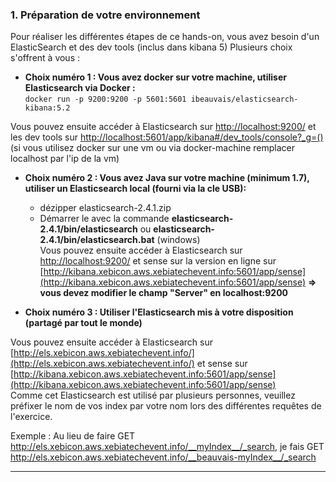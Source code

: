 ### 1. Préparation de votre environnement
Pour réaliser les différentes étapes de ce hands-on, vous avez besoin d'un ElasticSearch et des dev tools (inclus dans kibana 5)
 Plusieurs choix s'offrent à vous :  
* __Choix numéro 1 : Vous avez docker sur votre machine, utiliser Elasticsearch via Docker :__  
`docker run -p 9200:9200 -p 5601:5601 ibeauvais/elasticsearch-kibana:5.2`  

Vous pouvez ensuite accéder à Elasticsearch sur [http://localhost:9200/](http://localhost:9200/) et
les dev tools sur [http://localhost:5601/app/kibana#/dev_tools/console?_g=()](http://localhost:5601/app/kibana#/dev_tools/console?_g=())  
(si vous utilisez docker sur une vm ou via docker-machine remplacer localhost par l'ip de la vm)
    
* __Choix numéro 2 : Vous avez Java sur votre machine (minimum 1.7), utiliser un Elasticsearch local (fourni via la cle USB):__  
    - dézipper elasticsearch-2.4.1.zip  
    - Démarrer le avec la commande __elasticsearch-2.4.1/bin/elasticsearch__ ou __elasticsearch-2.4.1/bin/elasticsearch.bat__ (windows)   
Vous pouvez ensuite accéder à Elasticsearch sur [http://localhost:9200/](http://localhost:9200/) et
sense sur la version en ligne sur [http://kibana.xebicon.aws.xebiatechevent.info:5601/app/sense](http://kibana.xebicon.aws.xebiatechevent.info:5601/app/sense) __=> vous devez modifier le champ "Server" en localhost:9200__       
    



* __Choix numéro 3 : Utiliser l'Elasticsearch mis à votre disposition (partagé par tout le monde)__  

Vous pouvez ensuite accéder à Elasticsearch sur [http://els.xebicon.aws.xebiatechevent.info/](http://els.xebicon.aws.xebiatechevent.info/) et sense sur [http://kibana.xebicon.aws.xebiatechevent.info:5601/app/sense](http://kibana.xebicon.aws.xebiatechevent.info:5601/app/sense)  
Comme cet Elasticsearch est utilisé par plusieurs personnes, veuillez préfixer le nom de vos index par
votre nom lors des différentes requêtes de l'exercice.   
  
Exemple : Au lieu de faire GET http://els.xebicon.aws.xebiatechevent.info/__myIndex__/_search, je fais GET
            http://els.xebicon.aws.xebiatechevent.info/__beauvais-myIndex__/_search  
  
 ---